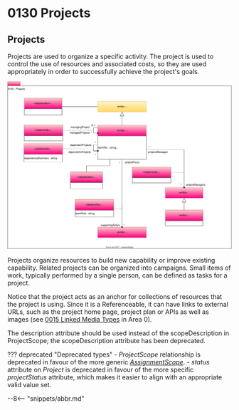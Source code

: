 <!-- SPDX-License-Identifier: CC-BY-4.0 -->
<!-- Copyright Contributors to the Egeria project. -->

# 0130 Projects

## Projects

Projects are used to organize a specific activity. The project is used to control the use of resources and associated costs, so they are used appropriately in order to successfully achieve the project's goals.

![UML](0130-Projects.svg)

Projects organize resources to build new capability or improve existing capability. Related projects can be organized into campaigns. Small items of work, typically performed by a single person, can be defined as tasks for a project.

Notice that the project acts as an anchor for collections of resources that the project is using. Since it is a Referenceable, it can have links to external URLs, such as the project home page, project plan or APIs as well as images (see [0015 Linked Media Types](/types/0/0015-Linked-Media-Types) in Area 0).

The description attribute should be used instead of the scopeDescription in ProjectScope; the scopeDescription attribute has been deprecated.  

??? deprecated "Deprecated types"
    - *ProjectScope* relationship is deprecated in favour of the more generic [*AssignmentScope*](/types/1/0120-Assignment-Scopes).
    - *status* attribute on *Project* is deprecated in favour of the more specific *projectStatus* attribute, which makes it easier to align with an appropriate valid value set.

--8<-- "snippets/abbr.md"
